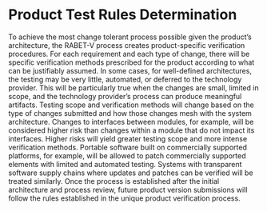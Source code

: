 # Product Test Rules Determination


To achieve the most change tolerant process possible given the product’s architecture, the RABET-V process creates product-specific verification procedures. For each requirement and each type of change, there will be specific verification methods prescribed for the product according to what can be justifiably assumed. In some cases, for well-defined architectures, the testing may be very little, automated, or deferred to the technology provider. This will be particularly true when the changes are small, limited in scope, and the technology provider’s process can produce meaningful artifacts. Testing scope and verification methods will change based on the type of changes submitted and how those changes mesh with the system architecture. Changes to interfaces between modules, for example, will be considered higher risk than changes within a module that do not impact its interfaces. Higher risks will yield greater testing scope and more intense verification methods. Portable software built on commercially supported platforms, for example, will be allowed to patch commercially supported elements with limited and automated testing. Systems with transparent software supply chains where updates and patches can be verified will be treated similarly. 
Once the process is established after the initial architecture and process review, future product version submissions will follow the rules established in the unique product verification process.
